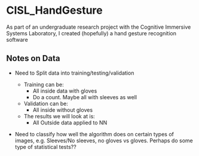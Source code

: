 # CISL_HandGesture
As part of an undergraduate research project with the Cognitive Immersive Systems Laboratory, I created (hopefully) a hand gesture recognition software

## Notes on Data

* Need to Split data into training/testing/validation
  * Training can be:
    * All inside data with gloves
    * Do a count. Maybe all with sleeves as well
  * Validation can be:
    * All inside without gloves
  * The results we will look at is:
    * All Outside data applied to NN

* Need to classify how well the algorithm does on certain types of images, e.g. Sleeves/No sleeves, no gloves vs gloves. Perhaps do some type of statistical tests??


